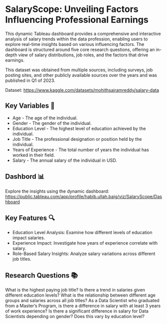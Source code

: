 # SalaryScope: Unveiling Factors Influencing Professional Earnings

This dynamic Tableau dashboard provides a comprehensive and interactive analysis of salary trends within the data profession, enabling users to explore real-time insights based on various influencing factors. The dashboard is structured around five core research questions, offering an in-depth view of salary distributions, job roles, and the factors that drive earnings.

This dataset was obtained from multiple sources, including surveys, job posting sites, and other publicly available sources over the years and was published in Q1 of 2023.

Dataset: https://www.kaggle.com/datasets/mohithsairamreddy/salary-data

## Key Variables 🎯
- Age - The age of the individual.
- Gender - The gender of the individual.
- Education Level - The highest level of education achieved by the individual.
- Job Title - The professional designation or position held by the individual.
- Years of Experience - The total number of years the individual has worked in their field.
- Salary - The annual salary of the individual in USD.

## Dashbord 📊
Explore the insights using the dynamic dashboard: https://public.tableau.com/app/profile/habib.ullah.baig/viz/SalaryScope/Dashboard

## Key Features 🔍
- Education Level Analysis: Examine how different levels of education impact salaries.
- Experience Impact: Investigate how years of experience correlate with salary.
- Role-Based Salary Insights: Analyze salary variations across different job titles.

## Research Questions 📚
What is the highest paying job title?
Is there a trend in salaries given different education levels?
What is the relationship between different age groups and salaries across all job titles?
As a Data Scientist who graduated from a Master’s Program, is there a difference in salary with at least 3 years of work experience?
Is there a significant difference in salary for Data Scientists depending on gender? Does this vary by education level?
